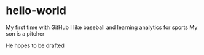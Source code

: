 # hello-world
My first time with GitHub
I like baseball and learning analytics for sports
My son is a pitcher

He hopes to be drafted
